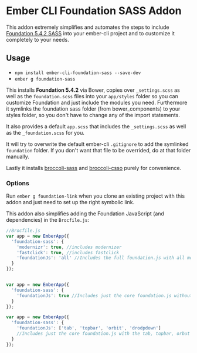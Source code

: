 # Ember CLI Foundation SASS Addon

This addon extremely simplifies and automates the steps to include [Foundation 5.4.2 SASS](https://github.com/zurb/foundation) into your ember-cli project and to customize it completely to your needs.

## Usage

* `npm install ember-cli-foundation-sass --save-dev`
* `ember g foundation-sass`

This installs **Foundation 5.4.2** via Bower, copies over `_settings.scss` as well as the `foundation.scss` files into your `app/styles` folder so you can customize Foundation and just include the modules you need. Furthermore it symlinks the foundation sass folder (from bower_components) to your styles folder, so you don't have to change any of the import statements.

It also provides a default `app.scss` that includes the `_settings.scss` as well as the `_foundation.scss` for you.

It will try to overwrite the default ember-cli `.gitignore` to add the symlinked `foundation` folder. If you don't want that file to be overrided, do at that folder manually.

Lastly it installs [broccoli-sass](https://github.com/joliss/broccoli-sass) and [broccoli-csso](https://github.com/sindresorhus/broccoli-csso) purely for convenience.

### Options
Run `ember g foundation-link` when you clone an existing project with this addon and just need to set up the right symbolic link.

This addon also simplifies adding the Foundation JavaScript (and dependencies) in the `Brocfile.js`:

```js
//Brocfile.js
var app = new EmberApp({
  'foundation-sass': {
    'modernizr': true, //includes modernizer
    'fastclick': true, //includes fastclick
    'foundationJs': 'all' //Includes the full foundation.js with all modules
  }
});


var app = new EmberApp({
  'foundation-sass': {
    'foundationJs': true //Includes just the core foundation.js without any modules
  }
});

var app = new EmberApp({
  'foundation-sass': {
    'foundationJs': ['tab', 'topbar', 'orbit', 'drodpdown']
    //Includes just the core foundation.js with the tab, topbar, orbut and dropdown module
  }
});
```
